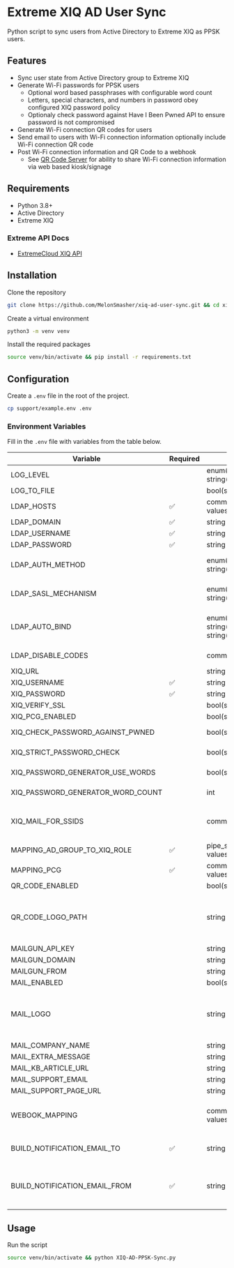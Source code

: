 # Extreme XIQ AD User Sync

Python script to sync users from Active Directory to Extreme XIQ as PPSK users.

## Features

- Sync user state from Active Directory group to Extreme XIQ
- Generate Wi-Fi passwords for PPSK users
  - Optional word based passphrases with configurable word count
  - Letters, special characters, and numbers in password obey configured XIQ password policy
  - Optionaly check password against Have I Been Pwned API to ensure password is not compromised
- Generate Wi-Fi connection QR codes for users
- Send email to users with Wi-Fi connection information optionally include Wi-Fi connection QR code
- Post Wi-Fi connection information and QR Code to a webhook
  - See [QR Code Server](https://github.com/MelonSmasher/qr-code-server) for ability to share Wi-Fi connection information via web based kiosk/signage

## Requirements

- Python 3.8+
- Active Directory
- Extreme XIQ

### Extreme API Docs

- [ExtremeCloud XIQ API](https://api.extremecloudiq.com/swagger-ui/index.html#/)

## Installation

Clone the repository

```bash
git clone https://github.com/MelonSmasher/xiq-ad-user-sync.git && cd xiq-ad-user-sync
```

Create a virtual environment

```bash
python3 -m venv venv
```

Install the required packages

```bash
source venv/bin/activate && pip install -r requirements.txt
```

## Configuration

Create a `.env` file in the root of the project.

```bash
cp support/example.env .env
```

### Environment Variables

Fill in the `.env` file with variables from the table below.

| Variable                          | Required           | Type                                                                                                           | Default Value                  | Valid Values                                                                                | Description                                                                                                                                                                                                                                                                                                                                                                                                                                                                                                                                                                                                                                                                                              |
|-----------------------------------|--------------------|----------------------------------------------------------------------------------------------------------------|--------------------------------|---------------------------------------------------------------------------------------------|----------------------------------------------------------------------------------------------------------------------------------------------------------------------------------------------------------------------------------------------------------------------------------------------------------------------------------------------------------------------------------------------------------------------------------------------------------------------------------------------------------------------------------------------------------------------------------------------------------------------------------------------------------------------------------------------------------|
| LOG_LEVEL                         |                    | enum(string('DEBUG'), string('INFO'), string('WARNING'), string('ERROR'))                                      | 'INFO'                         | 'DEBUG', 'INFO', 'WARNING', 'ERROR'                                                         | The log level for the application.                                                                                                                                                                                                                                                                                                                                                                                                                                                                                                                                                                                                                                                                       |
| LOG_TO_FILE                       |                    | bool(string('True'), string('False'))                                                                          | 'False'                        | 'True', 'False'                                                                             | Log to file in addition to stdout.                                                                                                                                                                                                                                                                                                                                                                                                                                                                                                                                                                                                                                                                       |
| LDAP_HOSTS                        | :white_check_mark: | comma_separated values_string(colon_separated values_string)                                                   |                                | see description                                                                             | Comma separated list of LDAP hosts, each host item is colon separated with the hostname, port, and if SSL is enabled. Example: `ldap.example.com:389:False,ldap2.example.com:636:True`                                                                                                                                                                                                                                                                                                                                                                                                                                                                                                                   |
| LDAP_DOMAIN                       | :white_check_mark: | string                                                                                                         |                                | any                                                                                         | The domain to use for the LDAP connection. Example: `example.com`                                                                                                                                                                                                                                                                                                                                                                                                                                                                                                                                                                                                                                        |
| LDAP_USERNAME                     | :white_check_mark: | string                                                                                                         |                                | any                                                                                         | The username to use for the LDAP connection. Example: `svc_ad_sync_user`                                                                                                                                                                                                                                                                                                                                                                                                                                                                                                                                                                                                                                 |
| LDAP_PASSWORD                     | :white_check_mark: | string                                                                                                         |                                | any                                                                                         | The password to use for the LDAP connection.                                                                                                                                                                                                                                                                                                                                                                                                                                                                                                                                                                                                                                                             |
| LDAP_AUTH_METHOD                  |                    | enum(string('NTLM'), string('ANONYMOUS'), string('SIMPLE'), string('SASL'))                                    | 'NTLM'                         | 'NTLM', 'ANONYMOUS', 'SIMPLE', 'SASL'                                                       | https://ldap3.readthedocs.io/en/latest/connection.html                                                                                                                                                                                                                                                                                                                                                                                                                                                                                                                                                                                                                                                   |
| LDAP_SASL_MECHANISM               |                    | enum(string('GSSAPI'), string('EXTERNAL'), string('DIGEST-MD5'), string('PLAIN'))                              | 'GSSAPI'                       | 'EXTERNAL', 'DIGEST-MD5', 'GSSAPI', 'PLAIN'                                                 | https://ldap3.readthedocs.io/en/latest/connection.html                                                                                                                                                                                                                                                                                                                                                                                                                                                                                                                                                                                                                                                   |
| LDAP_AUTO_BIND                    |                    | enum(string('NO_TLS'), string('DEFAULT'), string('NONE'), string('TLS_BEFORE_BIND'), string('TLS_AFTER_BIND')) | 'NO_TLS'                       | 'DEFAULT', 'NONE', 'NO_TLS', 'TLS_BEFORE_BIND', 'TLS_AFTER_BIND'                            | https://ldap3.readthedocs.io/en/latest/connection.html                                                                                                                                                                                                                                                                                                                                                                                                                                                                                                                                                                                                                                                   |
| LDAP_DISABLE_CODES                |                    | comma_separated values_string(int)                                                                             | '514', '642', '66050', '66178' | CSV string of LDAP disable codes                                                            | A comma separated list as a string containing integer values that represent valid codes that designate a user as disabled.                                                                                                                                                                                                                                                                                                                                                                                                                                                                                                                                                                               |
| XIQ_URL                           |                    | string                                                                                                         | https://api.extremecloudiq.com | any                                                                                         | Base URL for the XIQ client to connect to when making XIQ API requests.                                                                                                                                                                                                                                                                                                                                                                                                                                                                                                                                                                                                                                  |
| XIQ_USERNAME                      | :white_check_mark: | string                                                                                                         |                                | any                                                                                         | Username to authenticate with the XIQ API.                                                                                                                                                                                                                                                                                                                                                                                                                                                                                                                                                                                                                                                               |
| XIQ_PASSWORD                      | :white_check_mark: | string                                                                                                         |                                | any                                                                                         | Password to authenticate with the XIQ API.                                                                                                                                                                                                                                                                                                                                                                                                                                                                                                                                                                                                                                                               |
| XIQ_VERIFY_SSL                    |                    | bool(string('True'), string('False'))                                                                          | 'True'                         | 'True', 'False'                                                                             | Controls if SSL verification is enabled when communicating to the XIQ API.                                                                                                                                                                                                                                                                                                                                                                                                                                                                                                                                                                                                                               |
| XIQ_PCG_ENABLED                   |                    | bool(string('True'), string('False'))                                                                          | 'False'                        | 'True', 'False'                                                                             | Controls if XIQ PCG is enabled.                                                                                                                                                                                                                                                                                                                                                                                                                                                                                                                                                                                                                                                                          |
| XIQ_CHECK_PASSWORD_AGAINST_PWNED  |                    | bool(string('True'), string('False'))                                                                          | 'False'                        | 'True', 'False'                                                                             | If enabled, a hashed version of the generated password will be compaired against known leaked passwords as hashes and if the password is leaked a new one will be generated.                                                                                                                                                                                                                                                                                                                                                                                                                                                                                                                             |
| XIQ_STRICT_PASSWORD_CHECK         |                    | bool(string('True'), string('False'))                                                                          | 'True'                         | 'True', 'False'                                                                             | If a password is leaked and strict checking is enabled a new password will be generated, if diabled a warning will be logged and the password will still be used. Has no effect if XIQ_CHECK_PASSWORD_AGAINST_PWNED is disabled.                                                                                                                                                                                                                                                                                                                                                                                                                                                                         |
| XIQ_PASSWORD_GENERATOR_USE_WORDS  |                    | bool(string('True'), string('False'))                                                                          | 'False'                        | 'True', 'False'                                                                             | If enabled and the XIQ policy has letters enabled, the password will use english words instead of random letters. If numbers and special chars are enabled in the XIQ policy the words will be separated by those chars.                                                                                                                                                                                                                                                                                                                                                                                                                                                                                 |
| XIQ_PASSWORD_GENERATOR_WORD_COUNT |                    | int                                                                                                            | 4                              | any positive integer                                                                        | If XIQ_PASSWORD_GENERATOR_USE_WORDS is enabled, this setting controls how many words will be in the password. Otherwise this setting has no effect.                                                                                                                                                                                                                                                                                                                                                                                                                                                                                                                                                      |
| XIQ_MAIL_FOR_SSIDS                |                    | comma_separated values_string(string)                                                                          |                                | CSV string of broadcast SSIDs that trigger an email for a newly created user                | If enabled this controls which SSIDs will trigger emails to endusers. This helps avoid a flood of emails for eronious SSIDs found in the same policy. If empty no emails will be sent.                                                                                                                                                                                                                                                                                                                                                                                                                                                                                                                   |
| MAPPING_AD_GROUP_TO_XIQ_ROLE      | :white_check_mark: | pipe_separated_values_string(colon_separated values_string)                                                    |                                | see description                                                                             | Pipe delimited list of AD groups as DNs to XIQ roles. Format: AD_GROUP_DN:ROLE_ID&#124;AD_GROUP_DN:ROLE_ID&#124;...                                                                                                                                                                                                                                                                                                                                                                                                                                                                                                                                                                                      |
| MAPPING_PCG                       | :white_check_mark: | comma_separated_values_string(colon_separated values_string)                                                   |                                | see description                                                                             | Comma delimited list of XIQ_Role_Id:UserGroupNames:network_policy_id:policy_name,XIQ_Role_Id:UserGroupNames:network_policy_id:policy_name,...                                                                                                                                                                                                                                                                                                                                                                                                                                                                                                                                                            |
| QR_CODE_ENABLED                   |                    | bool(string('True'), string('False'))                                                                          | 'False'                        | 'True', 'False'                                                                             | Controls if a QR code is generated with Wi-Fi connection information.                                                                                                                                                                                                                                                                                                                                                                                                                                                                                                                                                                                                                                    |
| QR_CODE_LOGO_PATH                 |                    | string                                                                                                         |                                | file system path or HTTP/HTTPS remote path or base64 encoded image data                     | Used to place a logo within the QR code. Can be a local path to an image, a remote HTTP URL to an image, or a base64 encoded string witch contains image data. Base64 encoded data should start with `data:image/jpg;base64,` to signify that it's a base64 blob, the image format should be changed from jpg to match the image type, for example `data:image/png;base64,` would be used for PNG data. To extract base64 data from an image file the follow has been tested on macOS `IMAGE_PATH=/path/to/image.jpg; IMAGE_EXT="$(basename ${IMAGE_PATH} &#124; cut -d'.' -f2)"; B64=$(openssl base64 < "${IMAGE_PATH}" &#124; tr -d '\n'); echo "data:image/${IMAGE_EXT};base64,${B64}" &#124; pbcopy` |
| MAILGUN_API_KEY                   |                    | string                                                                                                         |                                | any                                                                                         | Your Mailgun API key                                                                                                                                                                                                                                                                                                                                                                                                                                                                                                                                                                                                                                                                                     |
| MAILGUN_DOMAIN                    |                    | string                                                                                                         |                                | any                                                                                         | Your Mailgun domain                                                                                                                                                                                                                                                                                                                                                                                                                                                                                                                                                                                                                                                                                      |
| MAILGUN_FROM                      |                    | string                                                                                                         |                                | any                                                                                         | The from address to send email from. Example: `My Company Name <no-reply@example.com>`                                                                                                                                                                                                                                                                                                                                                                                                                                                                                                                                                                                                                   |
| MAIL_ENABLED                      |                    | bool(string('True'), string('False'))                                                                          | 'False'                        | 'True', 'False'                                                                             | Controls if sending email through Mailgun is enabled or disabled.                                                                                                                                                                                                                                                                                                                                                                                                                                                                                                                                                                                                                                        |
| MAIL_LOGO                         |                    | string                                                                                                         |                                | file system path or HTTP/HTTPS remote path or base64 encoded image data                     | Logo to include at the top of emails. Can be a local path to an image, a remote HTTP URL to an image, or a base64 encoded string witch contains image data. Base64 encoded data should start with `data:image/jpg;base64,` to signify that it's a base64 blob, the image format should be changed from jpg to match the image type, for example `data:image/png;base64,` would be used for PNG data. To extract base64 data from an image file the follow has been tested on macOS `IMAGE_PATH=/path/to/image.jpg; IMAGE_EXT="$(basename ${IMAGE_PATH} &#124; cut -d'.' -f2)"; B64=$(openssl base64 < "${IMAGE_PATH}" &#124; tr -d '\n'); echo "data:image/${IMAGE_EXT};base64,${B64}" &#124; pbcopy`    |
| MAIL_COMPANY_NAME                 |                    | string                                                                                                         |                                | any                                                                                         | The name of your organization to include in the email template.                                                                                                                                                                                                                                                                                                                                                                                                                                                                                                                                                                                                                                          |
| MAIL_EXTRA_MESSAGE                |                    | string                                                                                                         |                                | any                                                                                         | Extra instructions/message/info to include in the email message to end users.                                                                                                                                                                                                                                                                                                                                                                                                                                                                                                                                                                                                                            |
| MAIL_KB_ARTICLE_URL               |                    | string                                                                                                         |                                | any                                                                                         | URL to a web page that will help the user connect to Wi-Fi.                                                                                                                                                                                                                                                                                                                                                                                                                                                                                                                                                                                                                                              |
| MAIL_SUPPORT_EMAIL                |                    | string                                                                                                         |                                | any                                                                                         | An email address for users to reply to with question and for support.                                                                                                                                                                                                                                                                                                                                                                                                                                                                                                                                                                                                                                    |
| MAIL_SUPPORT_PAGE_URL             |                    | string                                                                                                         |                                | any                                                                                         | URL to a web page such as a helpdesk support portal where users can recieve support.                                                                                                                                                                                                                                                                                                                                                                                                                                                                                                                                                                                                                     |
| WEBOOK_MAPPING                    |                    | comma_separated values_string(pipe_separated_values_string(string))                                            |                                | associated email address, SSID, qr code share server webhook                                | A mapping of email to SSID to qr code share server webhook separated by a pipe. Multiple mappings can be provided by separating them with a comma. Controls for which user and SSID combo an webhook is hit with wireless network information                                                                                                                                                                                                                                                                                                                                                                                                                                                            |
| BUILD_NOTIFICATION_EMAIL_TO       | :white_check_mark: | string                                                                                                         |                                | CSV string of valid emails to send notifications to.                                        | Email address(') to send build notifications to.                                                                                                                                                                                                                                                                                                                                                                                                                                                                                                                                                                                                                                                         |
| BUILD_NOTIFICATION_EMAIL_FROM     | :white_check_mark: | string                                                                                                         |                                | Email address in the following format: '"Jenkins Build Notifications" <jenkins@example.com> | Email address to send build notifications from.                                                                                                                                                                                                                                                                                                                                                                                                                                                                                                                                                                                                                                                          |

## Usage

Run the script

```bash
source venv/bin/activate && python XIQ-AD-PPSK-Sync.py
```
